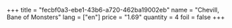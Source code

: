 +++
title = "fecbf0a3-ebe1-43b6-a720-462ba19002eb"
name = "Chevill, Bane of Monsters"
lang = ["en"]
price = "1.69"
quantity = 4
foil = false
+++
